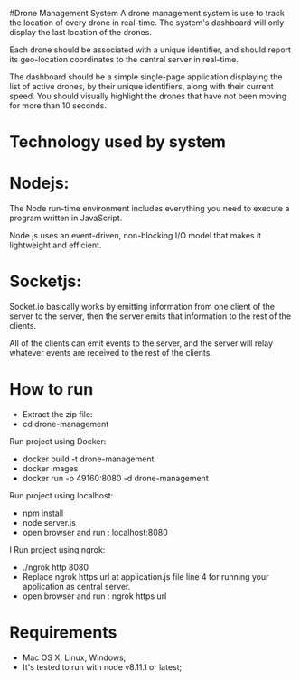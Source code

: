 #Drone Management System
A drone management system is use to track the location of every drone in real-time. The system's dashboard will only display the last location of the drones.

Each drone should be associated with a unique identifier, and should report its geo-location coordinates to the central server in real-time.

The dashboard should be a simple single-page application displaying the list of active drones, by their unique identifiers, along with their current speed. You should visually highlight the drones that have not been moving for more than 10 seconds.


# Technology used by system
# Nodejs:
The Node run-time environment includes everything you need to execute a program written in JavaScript.

Node.js uses an event-driven, non-blocking I/O model that makes it lightweight and efficient.

# Socketjs:
Socket.io basically works by emitting information from one client of the server to the server, then the server emits that information to the rest of the clients.

All of the clients can emit events to the server, and the server will relay whatever events are received to the rest of the clients.


# How to run
- Extract the zip file:
- cd drone-management

Run project using Docker:
- docker build -t drone-management
- docker images
- docker run -p 49160:8080 -d drone-management


Run project using localhost:
- npm install
- node server.js
- open browser and run : localhost:8080


I Run project using ngrok:
- ./ngrok http 8080
- Replace ngrok https url at application.js file line 4 for running your application as    central server. 
- open browser and run : ngrok https url


# Requirements
- Mac OS X, Linux, Windows;
- It's tested to run with node v8.11.1 or latest;

